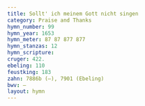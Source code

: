 ```yaml
---
title: Sollt' ich meinem Gott nicht singen
category: Praise and Thanks
hymn_number: 99
hymn_year: 1653
hymn_meter: 87 87 877 877
hymn_stanzas: 12
hymn_scripture: 
cruger: 422.
ebeling: 110
feustking: 183
zahn: 7886b (—), 7901 (Ebeling)
bwv: —
layout: hymn
---
```

<br>

